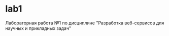 # lab1
Лабораторная работа №1 по дисциплине "Разработка веб-сервисов для научных и прикладных задач"

